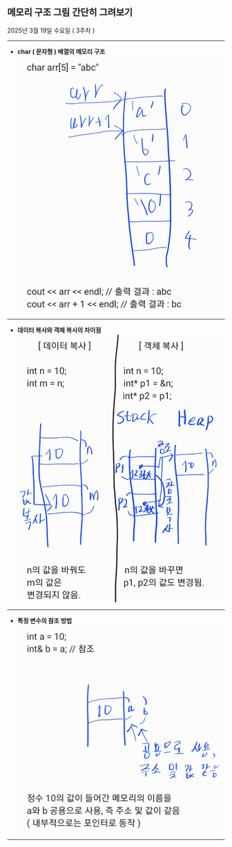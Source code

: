 메모리 구조 그림 간단히 그려보기
----------
2025년 3월 19일 수요일 ( 3주차 )
***
* **char ( 문자형 ) 배열의 메모리 구조**
![MemoryImage_3](https://github.com/IcsFood/25-1_Hansei-CPP_G-1/blob/main/250319_Week3/MemoryImage_3.jpg)
***
* **데이터 복사와 객체 복사의 차이점**
![MemoryImage_2](https://github.com/IcsFood/25-1_Hansei-CPP_G-1/blob/main/250319_Week3/MemoryImage_2.jpg)
***
* **특정 변수의 참조 방법**
![MemoryImage_1](https://github.com/IcsFood/25-1_Hansei-CPP_G-1/blob/main/250319_Week3/MemoryImage_1.jpg)
***